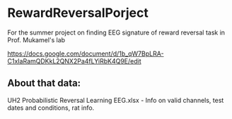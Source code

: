 # RewardReversalPorject
For the summer project on finding EEG signature of reward reversal task in Prof. Mukamel's lab

https://docs.google.com/document/d/1b_qW7BpLRA-C1xIaRamQDKkL2QNX2Pa4fLYiRbK4Q9E/edit

## About that data:
UH2 Probabilistic Reversal Learning EEG.xlsx - Info on valid channels, test dates and conditions, rat info.


